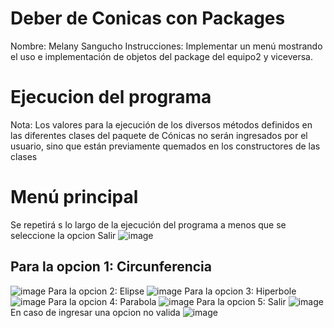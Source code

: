# Deber de Conicas con Packages
Nombre: Melany Sangucho
Instrucciones: Implementar un menú mostrando el uso e implementación de objetos del package del equipo2  y viceversa.

# Ejecucion del programa
Nota: Los valores para la ejecución de los diversos métodos definidos en las diferentes clases del paquete de Cónicas no serán ingresados por el usuario, sino que están previamente quemados en los constructores de las clases  
# Menú principal
Se repetirá s lo largo de la ejecución del programa a menos que se seleccione la opcion Salir 
![image](https://github.com/SanguchoMela/Conicas_Packages/assets/117743859/6b1151b4-f80b-4a36-a0f0-35605c4d6067)
## Para la opcion 1: Circunferencia
![image](https://github.com/SanguchoMela/Conicas_Packages/assets/117743859/fe663453-738e-42dd-9ed2-b490c9d07f78)
Para la opcion 2: Elipse
![image](https://github.com/SanguchoMela/Conicas_Packages/assets/117743859/85b0965f-826e-4041-b7f1-b9206b2fcce5)
Para la opcion 3: Hiperbole
![image](https://github.com/SanguchoMela/Conicas_Packages/assets/117743859/62dd32d1-f3e3-4769-add6-1f9fdcd252d5)
Para la opcion 4: Parabola
![image](https://github.com/SanguchoMela/Conicas_Packages/assets/117743859/5f2b85e4-c7a8-4b70-811a-b82ea70aea92)
Para la opcion 5: Salir
![image](https://github.com/SanguchoMela/Conicas_Packages/assets/117743859/f1df602d-dcdb-41dc-87da-27ac6f177fd2)
En caso de ingresar una opcion no valida
![image](https://github.com/SanguchoMela/Conicas_Packages/assets/117743859/780d4907-cbcf-4309-9ffa-523b7ae93a65)


